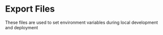 # Export Files
These files are used to set environment variables during local development and deployment
